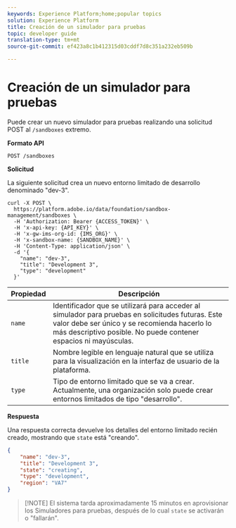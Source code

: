 ```yaml
---
keywords: Experience Platform;home;popular topics
solution: Experience Platform
title: Creación de un simulador para pruebas
topic: developer guide
translation-type: tm+mt
source-git-commit: ef423a8c1b412315d03cddf7d8c351a232eb509b

---
```



# Creación de un simulador para pruebas

Puede crear un nuevo simulador para pruebas realizando una solicitud POST al `/sandboxes` extremo.

**Formato API**

```http
POST /sandboxes
```

**Solicitud**

La siguiente solicitud crea un nuevo entorno limitado de desarrollo denominado &quot;dev-3&quot;.

```shell
curl -X POST \
  https://platform.adobe.io/data/foundation/sandbox-management/sandboxes \
  -H 'Authorization: Bearer {ACCESS_TOKEN}' \
  -H 'x-api-key: {API_KEY}' \
  -H 'x-gw-ims-org-id: {IMS_ORG}' \
  -H 'x-sandbox-name: {SANDBOX_NAME}' \
  -H 'Content-Type: application/json' \
  -d '{
    "name": "dev-3",
    "title": "Development 3",
    "type": "development"
  }'
```

| Propiedad | Descripción |
| --- | --- |
| `name` | Identificador que se utilizará para acceder al simulador para pruebas en solicitudes futuras. Este valor debe ser único y se recomienda hacerlo lo más descriptivo posible. No puede contener espacios ni mayúsculas. |
| `title` | Nombre legible en lenguaje natural que se utiliza para la visualización en la interfaz de usuario de la plataforma. |
| `type` | Tipo de entorno limitado que se va a crear. Actualmente, una organización solo puede crear entornos limitados de tipo &quot;desarrollo&quot;. |

**Respuesta**

Una respuesta correcta devuelve los detalles del entorno limitado recién creado, mostrando que `state` está &quot;creando&quot;.

```json
{
    "name": "dev-3",
    "title": "Development 3",
    "state": "creating",
    "type": "development",
    "region": "VA7"
}
```

>[!NOTE] El sistema tarda aproximadamente 15 minutos en aprovisionar los Simuladores para pruebas, después de lo cual `state` se activarán o &quot;fallarán&quot;.
